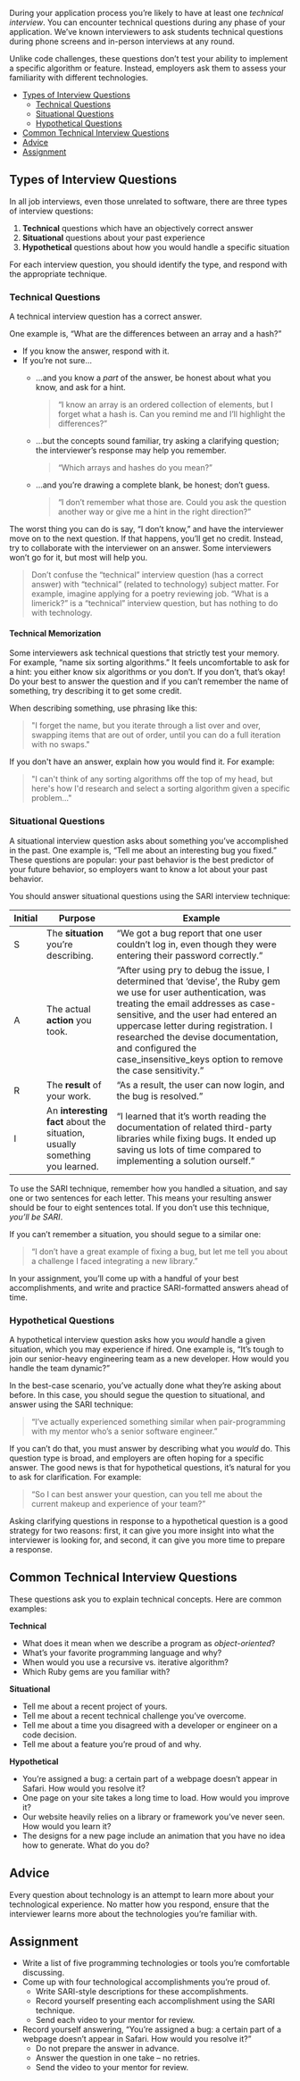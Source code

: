 <!-- { ids:[1927,1935], name:"Interview Skills: Discussing Technical Topics", summary:"How to shine in a technical interview" } -->

During your application process you’re likely to have at least one *technical interview*. You can encounter technical questions during any phase of your application. We’ve known interviewers to ask students technical questions during phone screens and in-person interviews at any round.

Unlike code challenges, these questions don’t test your ability to implement a specific algorithm or feature. Instead, employers ask them to assess your familiarity with different technologies.

- [Types of Interview Questions](#types-of-interview-questions)
  - [Technical Questions](#technical-questions)
  - [Situational Questions](#situational-questions)
  - [Hypothetical Questions](#hypothetical-questions)
- [Common Technical Interview Questions](#common-technical-interview-questions)
- [Advice](#advice)
- [Assignment](#assignment)

## Types of Interview Questions

In all job interviews, even those unrelated to software, there are three types of interview questions:

1. **Technical** questions which have an objectively correct answer
2. **Situational** questions about your past experience
3. **Hypothetical** questions about how you would handle a specific situation

For each interview question, you should identify the type, and respond with the appropriate technique.

### Technical Questions

A technical interview question has a correct answer.

One example is, “What are the differences between an array and a hash?”

- If you know the answer, respond with it.
- If you’re not sure…
	- …and you know a _part_ of the answer, be honest about what you know, and ask for a hint.

	  > “I know an array is an ordered collection of elements, but I forget what a hash is. Can you remind me and I’ll highlight the differences?”

	- …but the concepts sound familiar, try asking a clarifying question; the interviewer’s response may help you remember.

	  > “Which arrays and hashes do you mean?”

	- …and you’re drawing a complete blank, be honest; don’t guess.

	  > “I don’t remember what those are. Could you ask the question another way or give me a hint in the right direction?”

The worst thing you can do is say, “I don’t know,” and have the interviewer move on to the next question. If that happens, you’ll get no credit. Instead, try to collaborate with the interviewer on an answer. Some interviewers won’t go for it, but most will help you.

> Don’t confuse the “technical” interview question (has a correct answer) with “technical” (related to technology) subject matter. For example, imagine applying for a poetry reviewing job. “What is a limerick?” is a “technical” interview question, but has nothing to do with technology.

#### Technical Memorization

Some interviewers ask technical questions that strictly test your memory. For example, “name six sorting algorithms.” It feels uncomfortable to ask for a hint: you either know six algorithms or you don’t. If you don’t, that’s okay! Do your best to answer the question and if you can’t remember the name of something, try describing it to get some credit.

When describing something, use phrasing like this:

>"I forget the name, but you iterate through a list over and over, swapping items that are out of order, until you can do a full iteration with no swaps."

If you don't have an answer, explain how you would find it. For example:

>"I can't think of any sorting algorithms off the top of my head, but here's how I'd research and select a sorting algorithm given a specific problem..."

### Situational Questions

A situational interview question asks about something you’ve accomplished in the past. One example is, “Tell me about an interesting bug you fixed.” These questions are popular: your past behavior is the best predictor of your future behavior, so employers want to know a lot about your past behavior.

You should answer situational questions using the SARI interview technique:

| Initial | Purpose                                                                     | Example                                                                                                                                                                                                                                                                                                                                                     |
|---------|-----------------------------------------------------------------------------|-------------------------------------------------------------------------------------------------------------------------------------------------------------------------------------------------------------------------------------------------------------------------------------------------------------------------------------------------------------|
| S       | The **situation** you’re describing.                                        | “We got a bug report that one user couldn’t log in, even though they were entering their password correctly.”                                                                                                                                                                                                                                               |
| A       | The actual **action** you took.                                             | “After using pry to debug the issue, I determined that ‘devise’, the Ruby gem we use for user authentication, was treating the email addresses as case-sensitive, and the user had entered an uppercase letter during registration. I researched the devise documentation, and configured the case_insensitive_keys option to remove the case sensitivity.” |
| R       | The **result** of your work.                                                | “As a result, the user can now login, and the bug is resolved.”                                                                                                                                                                                                                                                                                             |
| I       | An **interesting fact** about the situation, usually something you learned. | “I learned that it’s worth reading the documentation of related third-party libraries while fixing bugs. It ended up saving us lots of time compared to implementing a solution ourself.”                                                                                                                                                                   |

To use the SARI technique, remember how you handled a situation, and say one or two sentences for each letter. This means your resulting answer should be four to eight sentences total. If you don’t use this technique, _you’ll be SARI_.

If you can’t remember a situation, you should segue to a similar one:

> “I don’t have a great example of fixing a bug, but let me tell you about a challenge I faced integrating a new library.”

In your assignment, you’ll come up with a handful of your best accomplishments, and write and practice SARI-formatted answers ahead of time.

### Hypothetical Questions

A hypothetical interview question asks how you *would* handle a given situation, which you may experience if hired. One example is, “It’s tough to join our senior-heavy engineering team as a new developer. How would you handle the team dynamic?”

In the best-case scenario, you’ve actually done what they’re asking about before. In this case, you should segue the question to situational, and answer using the SARI technique:

> “I’ve actually experienced something similar when pair-programming with my mentor who’s a senior software engineer.”

If you can’t do that, you must answer by describing what you *would* do. This question type is broad, and employers are often hoping for a specific answer. The good news is that for hypothetical questions, it’s natural for you to ask for clarification. For example:

> “So I can best answer your question, can you tell me about the current makeup and experience of your team?”

Asking clarifying questions in response to a hypothetical question is a good strategy for two reasons: first, it can give you more insight into what the interviewer is looking for, and second, it can give you more time to prepare a response.

## Common Technical Interview Questions

These questions ask you to explain technical concepts. Here are common examples:

**Technical**

- What does it mean when we describe a program as *object-oriented*?
- What’s your favorite programming language and why?
- When would you use a recursive vs. iterative algorithm?
- Which Ruby gems are you familiar with?

**Situational**

- Tell me about a recent project of yours.
- Tell me about a recent technical challenge you’ve overcome.
- Tell me about a time you disagreed with a developer or engineer on a code decision.
- Tell me about a feature you’re proud of and why.

**Hypothetical**

- You’re assigned a bug: a certain part of a webpage doesn’t appear in Safari. How would you resolve it?
- One page on your site takes a long time to load. How would you improve it?
- Our website heavily relies on a library or framework you’ve never seen. How would you learn it?
- The designs for a new page include an animation that you have no idea how to generate. What do you do?

## Advice

Every question about technology is an attempt to learn more about your technological experience. No matter how you respond, ensure that the interviewer learns more about the technologies you’re familiar with.

## Assignment

- Write a list of five programming technologies or tools you’re comfortable discussing.
- Come up with four technological accomplishments you’re proud of.
  - Write SARI-style descriptions for these accomplishments.
  - Record yourself presenting each accomplishment using the SARI technique.
  - Send each video to your mentor for review.
- Record yourself answering, “You’re assigned a bug: a certain part of a webpage doesn’t appear in Safari. How would you resolve it?”
  - Do not prepare the answer in advance.
  - Answer the question in one take – no retries.
  - Send the video to your mentor for review.

